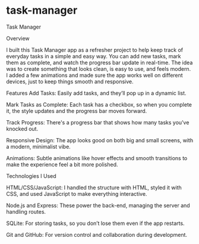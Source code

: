 # task-manager

Task Manager

Overview

I built this Task Manager app as a refresher project to help keep track of everyday tasks in a simple and easy way. You can add new tasks, mark them as complete, and watch the progress bar update in real-time. 
The idea was to create something that looks clean, is easy to use, and feels modern. I added a few animations and made sure the app works well on different devices, just to keep things smooth and responsive.

Features
Add Tasks: Easily add tasks, and they’ll pop up in a dynamic list.

Mark Tasks as Complete: Each task has a checkbox, so when you complete it, the style updates and the progress bar moves forward.

Track Progress: There's a progress bar that shows how many tasks you’ve knocked out.

Responsive Design: The app looks good on both big and small screens, with a modern, minimalist vibe.

Animations: Subtle animations like hover effects and smooth transitions to make the experience feel a bit more polished.

Technologies I Used

HTML/CSS/JavaScript: I handled the structure with HTML, styled it with CSS, and used JavaScript to make everything interactive.

Node.js and Express: These power the back-end, managing the server and handling routes.

SQLite: For storing tasks, so you don’t lose them even if the app restarts.

Git and GitHub: For version control and collaboration during development.
